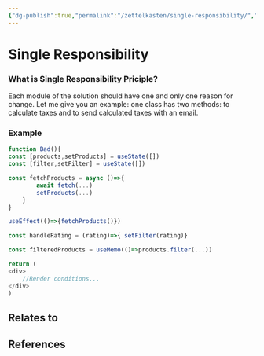 ```yaml
---
{"dg-publish":true,"permalink":"/zettelkasten/single-responsibility/","title":"Single Responsibility","tags":["status/todo","core/tech/fundamentals/principles"],"noteIcon":"","created":"2023-10-27T11:48:57.677+01:00","updated":"2023-10-27T12:16:54.210+01:00"}
---
```



# Single Responsibility

### What is Single Responsibility Priciple?
Each module of the solution should have one and only one reason for change. Let me give you an example: one class has two methods: to calculate taxes and to send calculated taxes with an email.


### Example
```js
function Bad(){
const [products,setProducts] = useState([])
const [filter,setFilter] = useState([])

const fetchProducts = async ()=>{
		await fetch(...)
		setProducts(...)
	}
}

useEffect(()=>{fetchProducts()})

const handleRating = (rating)=>{ setFilter(rating)}

const filteredProducts = useMemo(()=>products.filter(...))

return (
<div>
	//Render conditions...
</div>
)

```


## Relates to
## References
